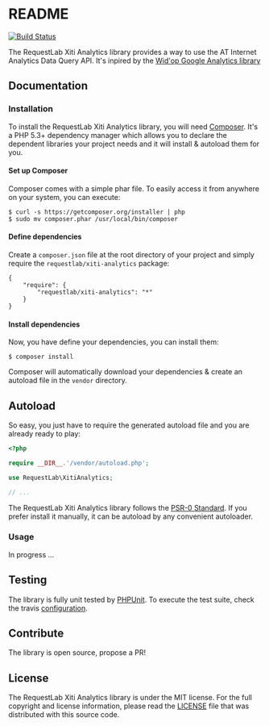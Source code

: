 # README

[![Build Status](https://travis-ci.org/RequestLab/xiti-analytics.svg)](http://travis-ci.org/RequestLab/xiti-analytics)

The RequestLab Xiti Analytics library provides a way to use the AT Internet Analytics Data Query API.
It's inpired by the [Wid'op Google Analytics library](https://github.com/widop/google-analytics)

## Documentation

### Installation

To install the RequestLab Xiti Analytics library, you will need [Composer](http://getcomposer.org). It's a PHP 5.3+
dependency manager which allows you to declare the dependent libraries your project needs and it will install &
autoload them for you.

#### Set up Composer

Composer comes with a simple phar file. To easily access it from anywhere on your system, you can execute:

```
$ curl -s https://getcomposer.org/installer | php
$ sudo mv composer.phar /usr/local/bin/composer
```

#### Define dependencies

Create a ``composer.json`` file at the root directory of your project and simply require the
``requestlab/xiti-analytics`` package:

```
{
    "require": {
        "requestlab/xiti-analytics": "*"
    }
}
```

#### Install dependencies

Now, you have define your dependencies, you can install them:

```
$ composer install
```

Composer will automatically download your dependencies & create an autoload file in the ``vendor`` directory.

## Autoload

So easy, you just have to require the generated autoload file and you are already ready to play:

``` php
<?php

require __DIR__.'/vendor/autoload.php';

use RequestLab\XitiAnalytics;

// ...
```

The RequestLab Xiti Analytics library follows the [PSR-0 Standard](https://github.com/php-fig/fig-standards/blob/master/accepted/PSR-0.md).
If you prefer install it manually, it can be autoload by any convenient autoloader.

### Usage

In progress ...

## Testing

The library is fully unit tested by [PHPUnit](http://www.phpunit.de/). To execute the test suite, check the travis [configuration](https://github.com/RequestLab/xiti-analytics/blob/master/.travis.yml).

## Contribute

The library is open source, propose a PR!

## License

The RequestLab Xiti Analytics library is under the MIT license. For the full copyright and license information, please
read the [LICENSE](https://github.com/RequestLab/xiti-analytics/blob/master/LICENSE) file that was distributed with this
source code.